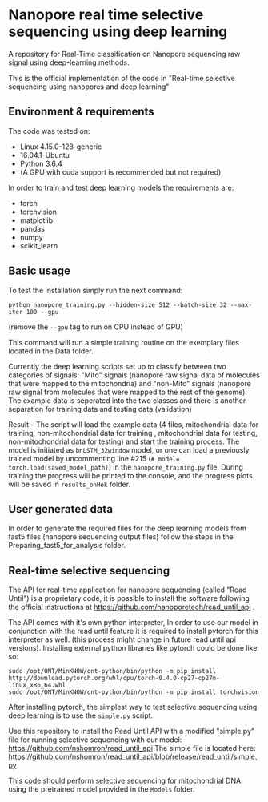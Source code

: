 # Nanopore real time selective sequencing using deep learning
A repository for Real-Time classification on Nanopore sequencing raw signal using deep-learning methods.

This is the official implementation of the code in "Real-time selective sequencing using nanopores and deep learning"

## Environment & requirements
The code was tested on:

* Linux 4.15.0-128-generic
* 16.04.1-Ubuntu
* Python 3.6.4
* (A GPU with cuda support is recommended but not required)


In order to train and test deep learning models the requirements are:
* torch
* torchvision
* matplotlib
* pandas
* numpy
* scikit_learn


## Basic usage
To test the installation simply run the next command:

    python nanopore_training.py --hidden-size 512 --batch-size 32 --max-iter 100 --gpu

(remove the `--gpu` tag to run on CPU instead of GPU)

This command will run a simple training routine on the exemplary files located in the Data folder.

Currently the deep learning scripts set up to classify between two categories of signals: "Mito" signals (nanopore raw signal data of molecules that were mapped to the mitochondria) and "non-Mito" signals (nanopore raw signal from molecules that were mapped to the rest of the genome). The example data is seperated into the two classes and there is another separation for training data and testing data (validation)

Result - The script will load the example data (4 files, mitochondrial data for training, non-mitochondrial data for training , mitochondrial data for testing, non-mitochondrial data for testing) and start the training process. The model is initiated as `bnLSTM_32window` model, or one can load a previously trained model by uncommenting line #215 (`# model= torch.load(saved_model_path)`) in the `nanopore_training.py` file. During training the progress will be printed to the console, and the progress plots will be saved in `results_onHek` folder.

## User generated data

In order to generate the required files for the deep learning models from fast5 files (nanopore sequencing output files) follow the steps in the Preparing_fast5_for_analysis folder.

## Real-time selective sequencing

The API for real-time application for nanopore sequencing (called "Read Until") is a proprietary code, it is possible to install the software following the official instructions at https://github.com/nanoporetech/read_until_api .

The API comes with it's own python interpreter, In order to use our model in conjunction with the read until feature it is required to install pytorch for this interpreter as well. (this process  might change in future read until api versions). Installing external python libraries like pytorch could be done like so:

```
sudo /opt/ONT/MinKNOW/ont-python/bin/python -m pip install http://download.pytorch.org/whl/cpu/torch-0.4.0-cp27-cp27m-linux_x86_64.whl
sudo /opt/ONT/MinKNOW/ont-python/bin/python -m pip install torchvision 
```

After installing pytorch, the simplest way to test selective sequencing using deep learning is to use the `simple.py` script.

Use this repository to install the Read Until API with a modified "simple.py" file for running selective sequencing with our model: https://github.com/nshomron/read_until_api
The simple file is located here: https://github.com/nshomron/read_until_api/blob/release/read_until/simple.py

This code should perform selective sequencing for mitochondrial DNA using the pretrained model provided in the `Models` folder.








